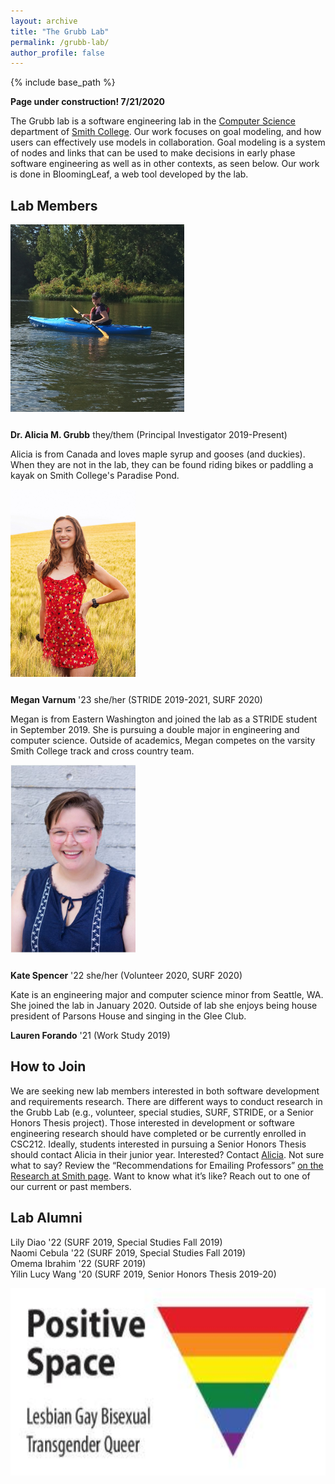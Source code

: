 ```yaml
---
layout: archive
title: "The Grubb Lab"
permalink: /grubb-lab/
author_profile: false
---
```


{% include base_path %}

**Page under construction! 7/21/2020**

The Grubb lab is a software engineering lab in the [Computer Science](http://cs.smith.edu/) department of [Smith College](www.smith.edu). Our work focuses on goal modeling, and how users can effectively use models in collaboration. Goal modeling is a system of nodes and links that can be used to make decisions in early phase software engineering as well as in other contexts, as seen below. Our work is done in BloomingLeaf, a web tool developed by the lab. 

## Lab Members

<img src="/images/paddling.jpg"
     alt="Alicia Paddling on Paradise Pond"
     style=" margin-right:100%; margin-bottom: 25px; height: 300px;" />
**Dr. Alicia M. Grubb** they/them (Principal Investigator 2019-Present)

Alicia is from Canada and loves maple syrup and gooses (and duckies). When they are not in the lab, they can be found riding bikes or paddling a kayak on Smith College's Paradise Pond.

<img src="/images/megan.JPG"
     alt="Megan HeadShot"
     style=" margin-right:100%; margin-bottom: 25px; height: 300px;" />
**Megan Varnum** '23 she/her (STRIDE 2019-2021, SURF 2020)

Megan is from Eastern Washington and joined the lab as a STRIDE student in September 2019. She is pursuing a double major in engineering and computer science. Outside of academics, Megan competes on the varsity Smith College track and cross country team.



<img src="/images/kate.jpg"
     alt="Kate Headshot"
     style=" margin-right:100%; margin-bottom: 25px; height: 300px;" />
**Kate Spencer** '22 she/her (Volunteer 2020, SURF 2020)

  Kate is an engineering major and computer science minor from Seattle, WA. She joined the lab in January 2020. Outside of lab she enjoys being house president of Parsons House and singing in the Glee Club. 


**Lauren Forando** '21 (Work Study 2019)


## How to Join

We are seeking new lab members interested in both software development and requirements research. There are different ways to conduct research in the Grubb Lab (e.g., volunteer, special studies, SURF, STRIDE, or a Senior Honors Thesis project).
Those interested in development or software engineering research should have completed or be currently enrolled in CSC212. Ideally, students interested in pursuing a Senior Honors Thesis should contact Alicia in their junior year.
Interested? Contact [Alicia](amgrubb@smith.edu). Not sure what to say? Review the “Recommendations for Emailing Professors” [on the Research at Smith page](https://www.smith.edu/academics/research-at-smith). Want to know what it’s like? Reach out to one of our current or past members.

## Lab Alumni 

Lily Diao '22 (SURF 2019, Special Studies Fall 2019)  
Naomi Cebula '22 (SURF 2019, Special Studies Fall 2019)  
Omema Ibrahim '22 (SURF 2019)  
Yilin Lucy Wang '20 (SURF 2019, Senior Honors Thesis 2019-20)

<img src="/images/ps.jpg"
     alt="Positive Space, Lesbian, Gay, Bisexual, Transgender, Queer, Rainbow triangle"
     style=" height: 300px;" />